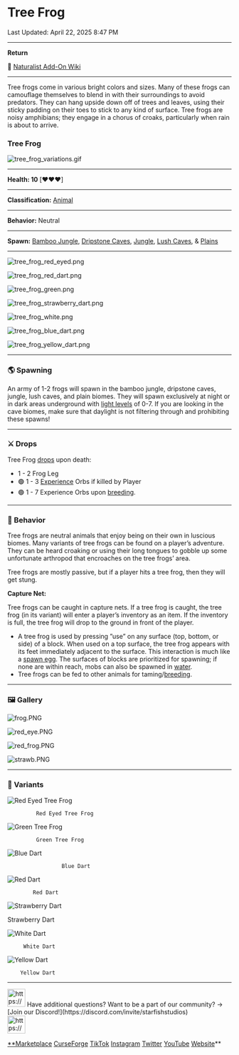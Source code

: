 # Tree Frog

Last Updated: April 22, 2025 8:47 PM

---

**Return**

🐻 [Naturalist Add-On Wiki](https://www.notion.so/1a7a9a61c3f1800c8e32e893d6e7f430?pvs=21)

---

Tree frogs come in various bright colors and sizes. Many of these frogs can camouflage themselves to blend in with their surroundings to avoid predators. They can hang upside down off of trees and leaves, using their sticky padding on their toes to stick to any kind of surface. Tree frogs are noisy amphibians; they engage in a chorus of croaks, particularly when rain is about to arrive. 

<aside>

### **Tree Frog**

![tree_frog_variations.gif](Tree%20Frog%201dd816019a9f811f839bc5e5c64a66e8/tree_frog_variations.gif)

---

**Health: 10** [♥️♥️♥️]

---

**Classification:** [Animal](https://minecraft.fandom.com/wiki/Animal)

---

**Behavior:** Neutral

---

**Spawn:** [Bamboo Jungle](https://minecraft.wiki/w/Bamboo_Jungle), [Dripstone Caves](https://minecraft.wiki/w/Dripstone_Caves), [Jungle](https://minecraft.wiki/w/Jungle), [Lush Caves](https://minecraft.wiki/w/Lush_Caves), & [Plains](https://minecraft.wiki/w/Plains)

---

![tree_frog_red_eyed.png](Tree%20Frog%201dd816019a9f811f839bc5e5c64a66e8/tree_frog_red_eyed.png)

![tree_frog_red_dart.png](Tree%20Frog%201dd816019a9f811f839bc5e5c64a66e8/tree_frog_red_dart.png)

![tree_frog_green.png](Tree%20Frog%201dd816019a9f811f839bc5e5c64a66e8/tree_frog_green.png)

![tree_frog_strawberry_dart.png](Tree%20Frog%201dd816019a9f811f839bc5e5c64a66e8/tree_frog_strawberry_dart.png)

![tree_frog_white.png](Tree%20Frog%201dd816019a9f811f839bc5e5c64a66e8/tree_frog_white.png)

![tree_frog_blue_dart.png](Tree%20Frog%201dd816019a9f811f839bc5e5c64a66e8/tree_frog_blue_dart.png)

![tree_frog_yellow_dart.png](Tree%20Frog%201dd816019a9f811f839bc5e5c64a66e8/tree_frog_yellow_dart.png)

</aside>

---

### 🌎 Spawning

An army of 1-2 frogs will spawn in the bamboo jungle, dripstone caves, jungle, lush caves, and plain biomes. They will spawn exclusively at night or in dark areas underground with [light levels](https://minecraft.fandom.com/wiki/Light) of 0-7. If you are looking in the cave biomes, make sure that daylight is not filtering through and prohibiting these spawns!

---

### ⚔️ Drops

Tree Frog [drops](https://minecraft.fandom.com/wiki/Drops) upon death:

- 1 - 2 Frog Leg
- 🟢 1 - 3 [Experience](https://minecraft.fandom.com/wiki/Experience) Orbs if killed by Player
- 🟢 1 - 7 Experience Orbs upon [breeding](https://minecraft.fandom.com/wiki/Breeding).

---

### 🧠 Behavior

Tree frogs are neutral animals that enjoy being on their own in luscious biomes. Many variants of tree frogs can be found on a player’s adventure. They can be heard croaking or using their long tongues to gobble up some unfortunate arthropod that encroaches on the tree frogs’ area.

Tree frogs are mostly passive, but if a player hits a tree frog, then they will get stung. 

**Capture Net:**

Tree frogs can be caught in capture nets. If a tree frog is caught, the tree frog (in its variant) will enter a player’s inventory as an item. If the inventory is full, the tree frog will drop to the ground in front of the player.

- A tree frog is used by pressing ”use” on any surface (top, bottom, or side) of a block. When used on a top surface, the tree frog appears with its feet immediately adjacent to the surface. This interaction is much like a [spawn egg](https://minecraft.fandom.com/wiki/Spawn_Egg). The surfaces of blocks are prioritized for spawning; if none are within reach, mobs can also be spawned in [water](https://minecraft.fandom.com/wiki/Water).
- Tree frogs can be fed to other animals for taming/[breeding](https://minecraft.fandom.com/wiki/Breeding).

---

### 🖼️ Gallery

![frog.PNG](Tree%20Frog%201dd816019a9f811f839bc5e5c64a66e8/frog.png)

![red_eye.PNG](Tree%20Frog%201dd816019a9f811f839bc5e5c64a66e8/red_eye.png)

![red_frog.PNG](Tree%20Frog%201dd816019a9f811f839bc5e5c64a66e8/red_frog.png)

![strawb.PNG](Tree%20Frog%201dd816019a9f811f839bc5e5c64a66e8/strawb.png)

---

### 🎨 Variants

![             Red Eyed Tree Frog](Tree%20Frog%201dd816019a9f811f839bc5e5c64a66e8/red_eyed_tree_frog.gif)

             Red Eyed Tree Frog

![             Green Tree Frog](Tree%20Frog%201dd816019a9f811f839bc5e5c64a66e8/tree_frog.gif)

             Green Tree Frog

![                     Blue Dart](Tree%20Frog%201dd816019a9f811f839bc5e5c64a66e8/blue_tree_frog.gif)

                     Blue Dart

![            Red Dart](Tree%20Frog%201dd816019a9f811f839bc5e5c64a66e8/red_tree_frog.gif)

            Red Dart

![   Strawberry Dart](Tree%20Frog%201dd816019a9f811f839bc5e5c64a66e8/red_blue_tree_frog.gif)

   Strawberry Dart

![         White Dart](Tree%20Frog%201dd816019a9f811f839bc5e5c64a66e8/white_dart_tree_frog.gif)

         White Dart

![        Yellow Dart](Tree%20Frog%201dd816019a9f811f839bc5e5c64a66e8/yellow_dart_tree_frog.gif)

        Yellow Dart

---

<aside>
<img src="https://www.notion.so/icons/headset_red.svg" alt="https://www.notion.so/icons/headset_red.svg" width="40px" /> Have additional questions? Want to be a part of our community? → [Join our Discord!](https://discord.com/invite/starfishstudios)

</aside>

<aside>
<img src="https://www.notion.so/icons/star_red.svg" alt="https://www.notion.so/icons/star_red.svg" width="40px" />

[**Marketplace](https://www.minecraft.net/en-us/marketplace/creator?name=Starfish%20Studios)      [CurseForge](https://www.curseforge.com/members/starfish_studios/projects)      [TikTok](https://www.tiktok.com/@starfishstudios)      [Instagram](https://www.instagram.com/starfishstudiosinc/)      [Twitter](https://twitter.com/starfishstudios)      [YouTube](https://www.youtube.com/@starfishstudios)      [Website](https://starfish-studios.com/)**

</aside>